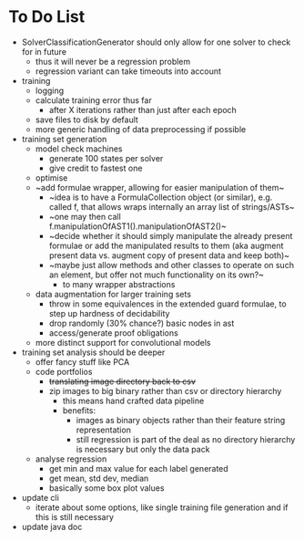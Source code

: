 # To Do List

- SolverClassificationGenerator should only allow for one solver to check for in future
    - thus it will never be a regression problem
    - regression variant can take timeouts into account
- training
    - logging
    - calculate training error thus far
        - after X iterations rather than just after each epoch
    - save files to disk by default
    - more generic handling of data preprocessing if possible
- training set generation
    - model check machines
        - generate 100 states per solver
        - give credit to fastest one
    - optimise
    - ~add formulae wrapper, allowing for easier manipulation of them~
        - ~idea is to have a FormulaCollection object (or similar), e.g. called f, that allows wraps internally an array list of strings/ASTs~
        - ~one may then call f.manipulationOfAST1().manipulationOfAST2()~
        - ~decide whether it should simply manipulate the already present formulae or add the manipulated results to them (aka augment present data vs. augment copy of present data and keep both)~
        - ~maybe just allow methods and other classes to operate on such an element, but offer not much functionality on its own?~
            - to many wrapper abstractions
    - data augmentation for larger training sets
        - throw in some equivalences in the extended guard formulae, to step up hardness of decidability
        - drop randomly (30% chance?) basic nodes in ast
        - access/generate proof obligations
    - more distinct support for convolutional models
- training set analysis should be deeper
    - offer fancy stuff like PCA
    - code portfolios
        - ~~translating image directory back to csv~~
        - zip images to big binary rather than csv or directory hierarchy
            - this means hand crafted data pipeline
            - benefits:
                - images as binary objects rather than their feature string representation
                - still regression is part of the deal as no directory hierarchy is necessary but only the data pack
    - analyse regression
        - get min and max value for each label generated
        - get mean, std dev, median
        - basically some box plot values
- update cli
    - iterate about some options, like single training file generation and if this is still necessary
- update java doc
